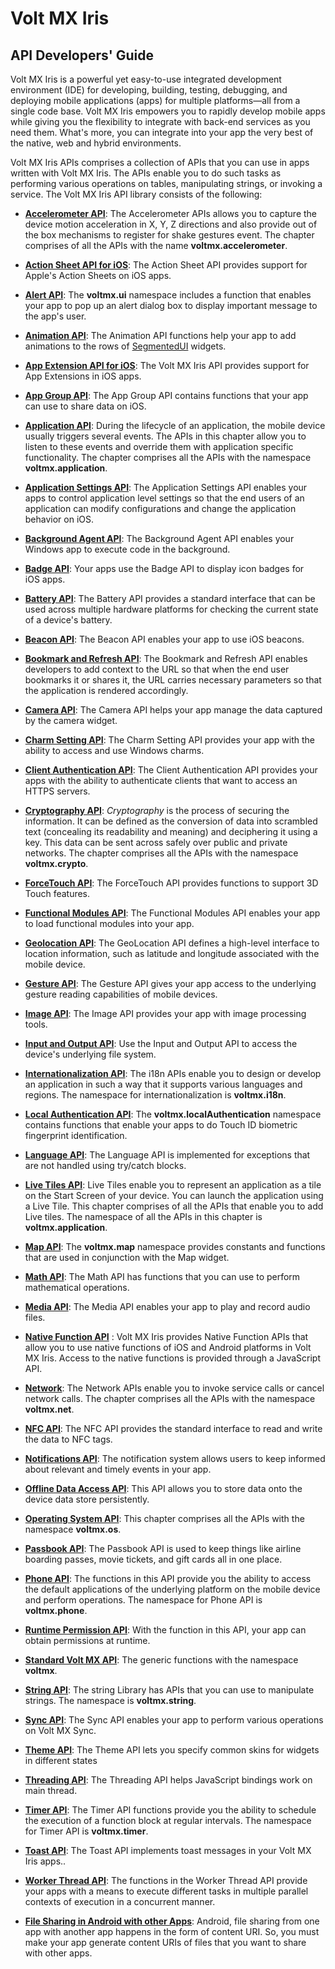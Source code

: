                      

# Volt MX Iris

## API Developers' Guide

Volt MX  Iris is a powerful yet easy-to-use integrated development environment (IDE) for developing, building, testing, debugging, and deploying mobile applications (apps) for multiple platforms—all from a single code base. Volt MX Iris empowers you to rapidly develop mobile apps while giving you the flexibility to integrate with back-end services as you need them. What's more, you can integrate into your app the very best of the native, web and hybrid environments.

Volt MX  Iris APIs comprises a collection of APIs that you can use in apps written with Volt MX Iris. The APIs enable you to do such tasks as performing various operations on tables, manipulating strings, or invoking a service. The Volt MX Iris API library consists of the following:

*   **[Accelerometer API](accelereometer_apis.md)**: The Accelerometer APIs allows you to capture the device motion acceleration in X, Y, Z directions and also provide out of the box mechanisms to register for shake gestures event. The chapter comprises of all the APIs with the name **voltmx.accelerometer**.
*   **[Action Sheet API for iOS](actionsheet_api.md)**: The Action Sheet API provides support for Apple's Action Sheets on iOS apps.
*   **[Alert API](alert_api.md)**: The **voltmx.ui** namespace includes a function that enables your app to pop up an alert dialog box to display important message to the app's user.
*   **[Animation API](animationapi.md)**: The Animation API functions help your app to add animations to the rows of [SegmentedUI](../../../Iris/iris_widget_prog_guide/Content/Overview.md) widgets.
*   **[App Extension API for iOS](app-extension-ios.md)**: The Volt MX Iris API provides support for App Extensions in iOS apps.
    
*   **[App Group API](sharedappgroupcontainerapi.md)**: The App Group API contains functions that your app can use to share data on iOS.
*   **[Application API](application_api.md)**: During the lifecycle of an application, the mobile device usually triggers several events. The APIs in this chapter allow you to listen to these events and override them with application specific functionality. The chapter comprises all the APIs with the namespace **voltmx.application**.
*   **[Application Settings API](application_settings.md)**: The Application Settings API enables your apps to control application level settings so that the end users of an application can modify configurations and change the application behavior on iOS.
*   **[Background Agent API](backgroundagent_api.md)**: The Background Agent API enables your Windows app to execute code in the background.
    
*   **[Badge API](badge.md)**: Your apps use the Badge API to display icon badges for iOS apps.
*   **[Battery API](battery_api.md)**: The Battery API provides a standard interface that can be used across multiple hardware platforms for checking the current state of a device's battery.
*   **[Beacon API](beaconffi.md)**: The Beacon API enables your app to use iOS beacons.
*   **[Bookmark and Refresh API](bookmark_refresh_apis.md)**: The Bookmark and Refresh API enables developers to add context to the URL so that when the end user bookmarks it or shares it, the URL carries necessary parameters so that the application is rendered accordingly.
*   **[Camera API](camera.md)**: The Camera API helps your app manage the data captured by the camera widget.
*   **[Charm Setting API](charms.md)**: The Charm Setting API provides your app with the ability to access and use Windows charms.
*   **[Client Authentication API](client-authentication.md)**: The Client Authentication API provides your apps with the ability to authenticate clients that want to access an HTTPS servers.
    
*   **[Cryptography API](cryptography.md)**: _Cryptography_ is the process of securing the information. It can be defined as the conversion of data into scrambled text (concealing its readability and meaning) and deciphering it using a key. This data can be sent across safely over public and private networks. The chapter comprises all the APIs with the namespace **voltmx.crypto**.
*   **[ForceTouch API](forcetouch_api.md)**: The ForceTouch API provides functions to support 3D Touch features.
*   **[Functional Modules API](modules.md)**: The Functional Modules API enables your app to load functional modules into your app.
*   **[Geolocation API](geolocation_api_watchposition.md)**: The GeoLocation API defines a high-level interface to location information, such as latitude and longitude associated with the mobile device.
*   **[Gesture API](gestures.md)**: The Gesture API gives your app access to the underlying gesture reading capabilities of mobile devices.
*   **[Image API](imageapi.md)**: The Image API provides your app with image processing tools.
*   **[Input and Output API](inputoutput_api.md)**: Use the Input and Output API to access the device's underlying file system.
*   **[Internationalization API](internationalization.md)**: The i18n APIs enable you to design or develop an application in such a way that it supports various languages and regions. The namespace for internationalization is **voltmx.i18n**.
*   **[Local Authentication API](touch_id.md)**: The **voltmx.localAuthentication** namespace contains functions that enable your apps to do Touch ID biometric fingerprint identification.
*   **[Language API](language_apis.md)**: The Language API is implemented for exceptions that are not handled using try/catch blocks.
*   **[Live Tiles API](live_tiles.md)**: Live Tiles enable you to represent an application as a tile on the Start Screen of your device. You can launch the application using a Live Tile. This chapter comprises of all the APIs that enable you to add Live tiles. The namespace of all the APIs in this chapter is **voltmx.application**.
*   **[Map API](mapapi.md)**: The **voltmx.map** namespace provides constants and functions that are used in conjunction with the Map widget.
*   **[Math API](math_library.md)**: The Math API has functions that you can use to perform mathematical operations.
*   **[Media API](media_api.md)**: The Media API enables your app to play and record audio files.
*   **[Native Function API](../../../Iris/iris_nf_api_dev_guide/content/native_function_api_developers__guide.md)** : Volt MX Iris provides Native Function APIs that allow you to use native functions of iOS and Android platforms in Volt MX Iris. Access to the native functions is provided through a JavaScript API.
*   **[Network](network_apis.md)**: The Network APIs enable you to invoke service calls or cancel network calls. The chapter comprises all the APIs with the namespace **voltmx.net**.
*   **[NFC API](NFC_API.md)**: The NFC API provides the standard interface to read and write the data to NFC tags. 
*   **[Notifications API](notifications.md)**: The notification system allows users to keep informed about relevant and timely events in your app.
*   **[Offline Data Access API](data_store_library.md)**: This API allows you to store data onto the device data store persistently.
*   **[Operating System API](operating_system.md)**: This chapter comprises all the APIs with the namespace **voltmx.os**.
*   **[Passbook API](passbook.md)**: The Passbook API is used to keep things like airline boarding passes, movie tickets, and gift cards all in one place.
*   **[Phone API](phone.md)**: The functions in this API provide you the ability to access the default applications of the underlying platform on the mobile device and perform operations. The namespace for Phone API is **voltmx.phone**.
*   **[Runtime Permission API](runtime_permissions.md)**: With the function in this API, your app can obtain permissions at runtime.
*   **[Standard Volt MX API](generic_apis.md)**: The generic functions with the namespace **voltmx**.
*   **[String API](string.md)**: The string Library has APIs that you can use to manipulate strings. The namespace is **voltmx.string**.
*   **[Sync API](sync_apis.md)**: The Sync API enables your app to perform various operations on Volt MX Sync.
*   **[Theme API](themes.md)**: The Theme API lets you specify common skins for widgets in different states
*   **[Threading API](threading_apis.md)**: The Threading API helps JavaScript bindings work on main thread.
*   **[Timer API](timer.md)**: The Timer API functions provide you the ability to schedule the execution of a function block at regular intervals. The namespace for Timer API is **voltmx.timer**.
*   **[Toast API](toast_api.md)**: The Toast API implements toast messages in your Volt MX Iris apps..
*   **[Worker Thread API](worker_apis.md)**: The functions in the Worker Thread API provide your apps with a means to execute different tasks in multiple parallel contexts of execution in a concurrent manner.
*   **[File Sharing in Android with other Apps](sharefilesandroid.md)**: Android, file sharing from one app with another app happens in the form of content URI. So, you must make your app generate content URIs of files that you want to share with other apps.









